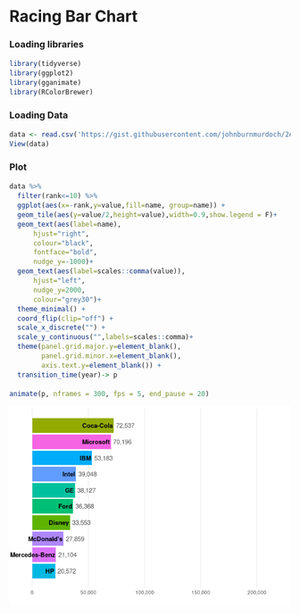 Racing Bar Chart
================

### Loading libraries

``` r
library(tidyverse)
library(ggplot2)
library(gganimate)
library(RColorBrewer)
```

### Loading Data

``` r
data <- read.csv('https://gist.githubusercontent.com/johnburnmurdoch/2e5712cce1e2a9407bf081a952b85bac/raw/08cf82f5e03c619f7da2700d1777da0b5247df18/INTERBRAND_brand_values_2000_2018_decimalised.csv')
View(data)
```

### Plot

``` r
data %>%
  filter(rank<=10) %>% 
  ggplot(aes(x=-rank,y=value,fill=name, group=name)) +
  geom_tile(aes(y=value/2,height=value),width=0.9,show.legend = F)+
  geom_text(aes(label=name),
      hjust="right",
      colour="black",
      fontface="bold",
      nudge_y=-1000)+
  geom_text(aes(label=scales::comma(value)),
      hjust="left",
      nudge_y=2000,
      colour="grey30")+
  theme_minimal() +
  coord_flip(clip="off") +
  scale_x_discrete("") +
  scale_y_continuous("",labels=scales::comma)+
  theme(panel.grid.major.y=element_blank(),
        panel.grid.minor.x=element_blank(),
        axis.text.y=element_blank()) +
  transition_time(year)-> p
      
animate(p, nframes = 300, fps = 5, end_pause = 20)
```

![](racing_bar_chart_files/figure-gfm/unnamed-chunk-3-1.gif)<!-- -->
